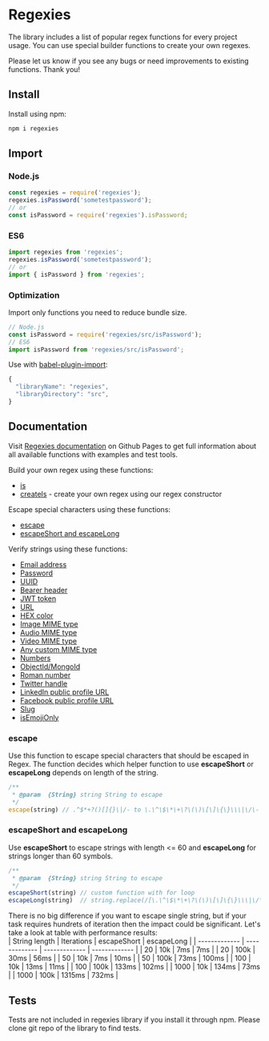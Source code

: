 # Regexies

The library includes a list of popular regex functions for every project usage. You can use special builder functions to create your own regexes.

Please let us know if you see any bugs or need improvements to existing functions. Thank you!

## Install
Install using npm:
```javascript
npm i regexies
```
## Import
### Node.js
```javascript
const regexies = require('regexies');
regexies.isPassword('sometestpassword');
// or
const isPassword = require('regexies').isPassword;
```
### ES6
```javascript
import regexies from 'regexies';
regexies.isPassword('sometestpassword');
// or
import { isPassword } from 'regexies';
```
### Optimization
Import only functions you need to reduce bundle size.  
```javascript
// Node.js
const isPassword = require('regexies/src/isPassword');
// ES6
import isPassword from 'regexies/src/isPassword';
```

Use with [babel-plugin-import](https://www.npmjs.com/package/babel-plugin-import):
```javascript
{
  "libraryName": "regexies",
  "libraryDirectory": "src",
}
```

## Documentation
Visit [Regexies documentation](https://trypolski.github.io/regexies/) on Github Pages to get full information about all available functions with examples and test tools.

Build your own regex using these functions:
* [is](https://trypolski.github.io/regexies/#is)
* [createIs](https://trypolski.github.io/regexies/#createIs) - create your own regex using our regex constructor

Escape special characters using these functions:
* [escape](#escape)
* [escapeShort and escapeLong](https://trypolski.github.io/regexies/#escape)

Verify strings using these functions:  
* [Email address](https://trypolski.github.io/regexies/#isEmail)
* [Password](https://trypolski.github.io/regexies/#isPassword)
* [UUID](https://trypolski.github.io/regexies/#isUuid)
* [Bearer header](https://trypolski.github.io/regexies/#isBearer)
* [JWT token](#https://trypolski.github.io/regexies/#isJwt)
* [URL](https://trypolski.github.io/regexies/#isUrl)
* [HEX color](https://trypolski.github.io/regexies/#isHexColor)
* [Image MIME type](https://trypolski.github.io/regexies/#isImageMimetype)
* [Audio MIME type](https://trypolski.github.io/regexies/#isAudioMimetype)
* [Video MIME type](https://trypolski.github.io/regexies/#isVideoMimetype)
* [Any custom MIME type](https://trypolski.github.io/regexies/#isMimetype)
* [Numbers](https://trypolski.github.io/regexies/#isNumbersOnly)
* [ObjectId/MongoId](https://trypolski.github.io/regexies/#isMongoId)
* [Roman number](https://trypolski.github.io/regexies/#isRomanNumber)
* [Twitter handle](https://trypolski.github.io/regexies/#isTwitterHandle)
* [LinkedIn public profile URL](https://trypolski.github.io/regexies/#isLinkedInProfileUrl)
* [Facebook public profile URL](https://trypolski.github.io/regexies/#isFacebookProfileUrl)
* [Slug](https://trypolski.github.io/regexies/#isSlug)
* [isEmojiOnly](https://trypolski.github.io/regexies/#isEmojiOnly)

### escape
Use this function to escape special characters that should be escaped in Regex. The function decides which helper function to use **escapeShort** or **escapeLong** depends on length of the string.
```javascript
/**
 * @param  {String} string String to escape
 */
escape(string) // .^$*+?()[]{}\|/- to \.\^\$\*\+\?\(\)\[\]\{\}\\\|\/\-
```

### escapeShort and escapeLong
Use **escapeShort** to escape strings with length <= 60 and **escapeLong** for strings longer than 60 symbols.
```javascript
/**
 * @param  {String} string String to escape
 */
escapeShort(string) // custom function with for loop
escapeLong(string)  // string.replace(/[\.\^\$\*\+\?\(\)\[\]\{\}\\\|\/\-]/g, '\\$&');
```
There is no big difference if you want to escape single string, but if your task requires hundrets of iteration then the impact could be significant. Let's take a look at table with performance results:  
| String length | Iterations    | escapeShort   | escapeLong    |
| ------------- | ------------- | ------------- | ------------- |
| 20            | 10k           | 7ms           | 7ms           |
| 20            | 100k          | 30ms          | 56ms          |
| 50            | 10k           | 7ms           | 10ms          |
| 50            | 100k          | 73ms          | 100ms         |
| 100           | 10k           | 13ms          | 11ms          |
| 100           | 100k          | 133ms         | 102ms         |
| 1000          | 10k           | 134ms         | 73ms          |
| 1000          | 100k          | 1315ms        | 732ms         |

## Tests
Tests are not included in regexies library if you install it through npm. Please clone git repo of the library to find tests.
